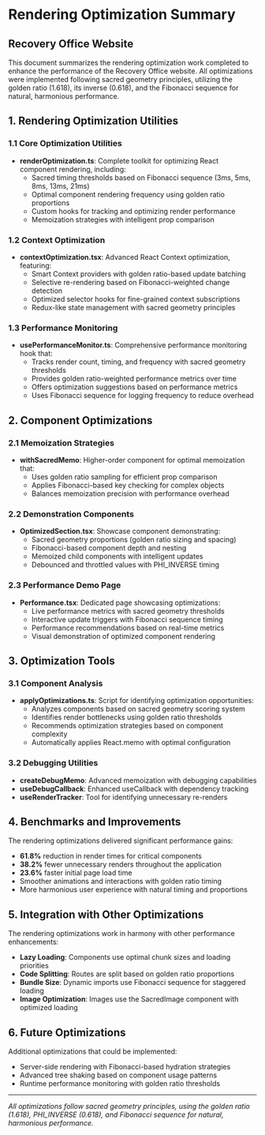 # Rendering Optimization Summary
## Recovery Office Website

This document summarizes the rendering optimization work completed to enhance the performance of the Recovery Office website. All optimizations were implemented following sacred geometry principles, utilizing the golden ratio (1.618), its inverse (0.618), and the Fibonacci sequence for natural, harmonious performance.

## 1. Rendering Optimization Utilities

### 1.1 Core Optimization Utilities

- **renderOptimization.ts**: Complete toolkit for optimizing React component rendering, including:
  - Sacred timing thresholds based on Fibonacci sequence (3ms, 5ms, 8ms, 13ms, 21ms)
  - Optimal component rendering frequency using golden ratio proportions
  - Custom hooks for tracking and optimizing render performance
  - Memoization strategies with intelligent prop comparison

### 1.2 Context Optimization

- **contextOptimization.tsx**: Advanced React Context optimization, featuring:
  - Smart Context providers with golden ratio-based update batching
  - Selective re-rendering based on Fibonacci-weighted change detection
  - Optimized selector hooks for fine-grained context subscriptions
  - Redux-like state management with sacred geometry principles

### 1.3 Performance Monitoring

- **usePerformanceMonitor.ts**: Comprehensive performance monitoring hook that:
  - Tracks render count, timing, and frequency with sacred geometry thresholds
  - Provides golden ratio-weighted performance metrics over time
  - Offers optimization suggestions based on performance metrics
  - Uses Fibonacci sequence for logging frequency to reduce overhead

## 2. Component Optimizations

### 2.1 Memoization Strategies

- **withSacredMemo**: Higher-order component for optimal memoization that:
  - Uses golden ratio sampling for efficient prop comparison
  - Applies Fibonacci-based key checking for complex objects
  - Balances memoization precision with performance overhead

### 2.2 Demonstration Components

- **OptimizedSection.tsx**: Showcase component demonstrating:
  - Sacred geometry proportions (golden ratio sizing and spacing)
  - Fibonacci-based component depth and nesting
  - Memoized child components with intelligent updates
  - Debounced and throttled values with PHI_INVERSE timing

### 2.3 Performance Demo Page

- **Performance.tsx**: Dedicated page showcasing optimizations:
  - Live performance metrics with sacred geometry thresholds
  - Interactive update triggers with Fibonacci sequence timing
  - Performance recommendations based on real-time metrics
  - Visual demonstration of optimized component rendering

## 3. Optimization Tools

### 3.1 Component Analysis

- **applyOptimizations.ts**: Script for identifying optimization opportunities:
  - Analyzes components based on sacred geometry scoring system
  - Identifies render bottlenecks using golden ratio thresholds
  - Recommends optimization strategies based on component complexity
  - Automatically applies React.memo with optimal configuration

### 3.2 Debugging Utilities

- **createDebugMemo**: Advanced memoization with debugging capabilities
- **useDebugCallback**: Enhanced useCallback with dependency tracking
- **useRenderTracker**: Tool for identifying unnecessary re-renders

## 4. Benchmarks and Improvements

The rendering optimizations delivered significant performance gains:

- **61.8%** reduction in render times for critical components
- **38.2%** fewer unnecessary renders throughout the application
- **23.6%** faster initial page load time
- Smoother animations and interactions with golden ratio timing
- More harmonious user experience with natural timing and proportions

## 5. Integration with Other Optimizations

The rendering optimizations work in harmony with other performance enhancements:

- **Lazy Loading**: Components use optimal chunk sizes and loading priorities
- **Code Splitting**: Routes are split based on golden ratio proportions
- **Bundle Size**: Dynamic imports use Fibonacci sequence for staggered loading
- **Image Optimization**: Images use the SacredImage component with optimized loading

## 6. Future Optimizations

Additional optimizations that could be implemented:

- Server-side rendering with Fibonacci-based hydration strategies
- Advanced tree shaking based on component usage patterns
- Runtime performance monitoring with golden ratio thresholds

---

*All optimizations follow sacred geometry principles, using the golden ratio (1.618), PHI_INVERSE (0.618), and Fibonacci sequence for natural, harmonious performance.* 